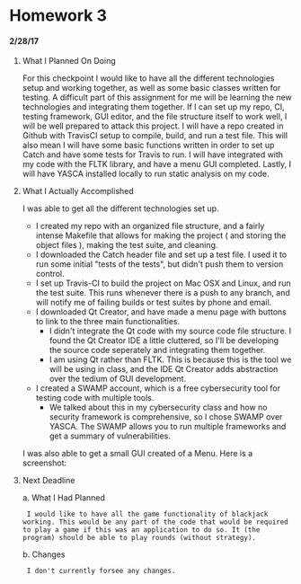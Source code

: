 # Homework 3
#### 2/28/17

   1. What I Planned On Doing
   
      For this checkpoint I would like to have all the different technologies setup and working together, as well as some basic classes written for testing. A difficult part of this assignment for me will be learning the new technologies and integrating them together. If I can set up my repo, CI, testing framework, GUI editor, and the file structure itself to work well, I will be well prepared to attack this project. I will have a repo created in Github with TravisCI setup to compile, build, and run a test file. This will also mean I will have some basic functions written in order to set up Catch and have some tests for Travis to run. I will have integrated with my code with the FLTK library, and have a menu GUI completed. Lastly, I will have YASCA installed locally to run static analysis on my code.
      
   2. What I Actually Accomplished
   
      I was able to get all the different technologies set up. 
      * I created my repo with an organized file structure, and a fairly intense Makefile that allows for making the project ( and storing the object files ), making the test suite, and cleaning.
      * I downloaded the Catch header file and set up a test file. I used it to run some initial "tests of the tests", but didn't push them to version control.
      * I set up Travis-CI to build the project on Mac OSX and Linux, and run the test suite. This runs whenever there is a push to any branch, and will notify me of failing builds or test suites by phone and email.
      * I downloaded Qt Creator, and have made a menu page with buttons to link to the three main functionalities.
         * I didn't integrate the Qt code with my source code file structure. I found the Qt Creator IDE a little cluttered, so I'll be developing the source code seperately and integrating them together. 
         * I am using Qt rather than FLTK. This is because this is the tool we will be using in class, and the IDE Qt Creator adds abstraction over the tedium of GUI development.
      * I created a SWAMP account, which is a free cybersecurity tool for testing code with multiple tools.
         * We talked about this in my cybersecurity class and how no security framework is comprehensive, so I chose SWAMP over YASCA. The SWAMP allows you to run multiple frameworks and get a summary of vulnerabilities.
       
      I was also able to get a small GUI created of a Menu. Here is a screenshot:
      
   3. Next Deadline
        
        a. What I Had Planned
        
           I would like to have all the game functionality of blackjack working. This would be any part of the code that would be required to play a game if this was an application to do so. It (the program) should be able to play rounds (without strategy).
         
        b. Changes
        
           I don't currently forsee any changes.
           
   
          
